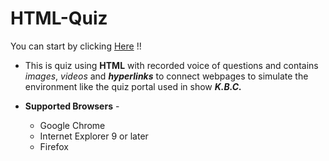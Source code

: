 # HTML-Quiz

You can start by clicking [Here](https://asnr1010.github.io/HTML-Quiz/) !!

* This is quiz using **HTML** with recorded voice of questions and contains _images_, _videos_ and ***hyperlinks*** to connect webpages to simulate the environment like the quiz portal used in show ***K.B.C.***

* **Supported Browsers** -
    * Google Chrome 
    * Internet Explorer 9 or later
    * Firefox  

